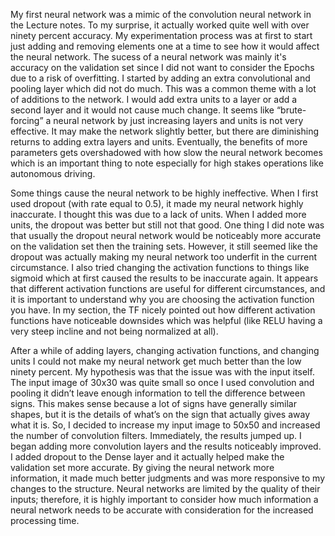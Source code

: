 My first neural network was a mimic of the convolution neural network in the Lecture notes. To my surprise, it actually worked quite well with over ninety percent accuracy. My experimentation process was at first to start just adding and removing elements one at a time to see how it would affect the neural network. The sucess of a neural network was mainly it's accuracy on the validation set since I did not want to consider the Epochs due to a risk of overfitting. I started by adding an extra convolutional and pooling layer which did not do much. This was a common theme with a lot of additions to the network. I would add extra units to a layer or add a second layer and it would not cause much change. It seems like “brute-forcing” a neural network by just increasing layers and units is not very effective. It may make the network slightly better, but there are diminishing returns to adding extra layers and units. Eventually, the benefits of more parameters gets overshadowed with how slow the neural network becomes which is an important thing to note especially for high stakes operations like autonomous driving.

Some things cause the neural network to be highly ineffective. When I first used dropout (with rate equal to 0.5), it made my neural network highly inaccurate. I thought this was due to a lack of units. When I added more units, the dropout was better but still not that good. One thing I did note was that usually the dropout neural network would be noticeably more accurate on the validation set then the training sets. However, it still seemed like the dropout was actually making my neural network too underfit in the current circumstance. I also tried changing the activation functions to things like sigmoid which at first caused the results to be inaccurate again. It appears that different activation functions are useful for different circumstances, and it is important to understand why you are choosing the activation function you have. In my section, the TF nicely pointed out how different activation functions have noticeable downsides which was helpful (like RELU having a very steep incline and not being normalized at all).

After a while of adding layers, changing activation functions, and changing units I could not make my neural network get much better than the low ninety percent. My hypothesis was that the issue was with the input itself. The input image of 30x30 was quite small so once I used convolution and pooling it didn’t leave enough information to tell the difference between signs. This makes sense because a lot of signs have generally similar shapes, but it is the details of what’s on the sign that actually gives away what it is. So, I decided to increase my input image to 50x50 and increased the number of convolution filters. Immediately, the results jumped up. I began adding more convolution layers and the results noticeably improved. I added dropout to the Dense layer and it actually helped make the validation set more accurate. By giving the neural network more information, it made much better judgments and was more responsive to my changes to the structure. Neural networks are limited by the quality of their inputs; therefore, it is highly important to consider how much information a neural network needs to be accurate with consideration for the increased processing time.
